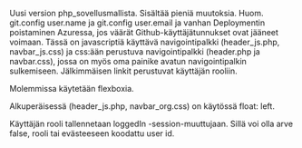Uusi version php_sovellusmallista. Sisältää pieniä muutoksia. Huom. git.config user.name ja git.config user.email ja vanhan Deploymentin poistaminen Azuressa, jos väärät Github-käyttäjätunnukset ovat jääneet voimaan.
Tässä on javascriptiä käyttävä navigointipalkki (header_js.php, navbar_js.css) ja css:ään perustuva navigointipalkki (header.php ja navbar.css), jossa on myös oma painike avatun navigointipalkin sulkemiseen.  Jälkimmäisen linkit perustuvat käyttäjän rooliin.

Molemmissa käytetään flexboxia. 

Alkuperäisessä (header_js.php, navbar_org.css) on käytössä float: left.

Käyttäjän rooli tallennetaan loggedIn -session-muuttujaan. Sillä voi olla arve false,
rooli tai evästeeseen koodattu user id. 